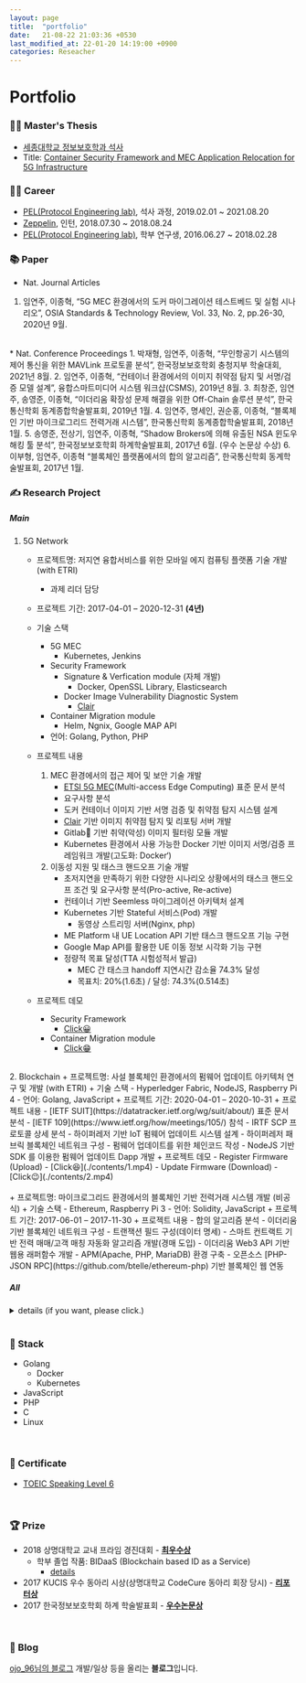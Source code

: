 ```yaml
---
layout: page
title:  "portfolio"
date:   21-08-22 21:03:36 +0530
last_modified_at: 22-01-20 14:19:00 +0900
categories: Reseacher
---
```

Portfolio
=========

### 👩‍🎓 Master's Thesis
* [세종대학교 정보보호학과 석사](./contents/0.pdf)
* Title: [Container Security Framework and MEC Application Relocation for 5G Infrastructure](http://sejong.dcollection.net/common/orgView/200000506160)  

### 👩‍💻 Career  
* [PEL(Protocol Engineering lab)], 석사 과정, 2019.02.01 ~ 2021.08.20
* [Zeppelin], 인턴, 2018.07.30 ~ 2018.08.24
* [PEL(Protocol Engineering lab)], 학부 연구생, 2016.06.27 ~ 2018.02.28  

### 📚 Paper
* Nat. Journal Articles
1. 임연주, 이종혁, “5G MEC 환경에서의 도커 마이그레이션 테스트베드 및 실험 시나리오”, OSIA Standards & Technology Review, Vol. 33, No. 2, pp.26-30, 2020년 9월.  
<br/>
* Nat. Conference Proceedings
1. 박재형, 임연주, 이종혁, “무인항공기 시스템의 제어 통신을 위한 MAVLink 프로토콜 분석”, 한국정보보호학회 충청지부 학술대회, 2021년 8월.
2. 임연주, 이종혁, “컨테이너 환경에서의 이미지 취약점 탐지 및 서명/검증 모델 설계”, 융합스마트미디어 시스템 워크샵(CSMS), 2019년 8월.
3. 최창준, 임연주, 송영준, 이종혁, “이더리움 확장성 문제 해결을 위한 Off-Chain 솔루션 분석”, 한국통신학회 동계종합학술발표회, 2019년 1월.
4. 임연주, 명세인, 권순홍, 이종혁, “블록체인 기반 마이크로그리드 전력거래 시스템”, 한국통신학회 동계종합학술발표회, 2018년 1월.
5. 송영준, 전상기, 임연주, 이종혁, “Shadow Brokers에 의해 유출된 NSA 윈도우 해킹 툴 분석”, 한국정보보호학회 하계학술발표회, 2017년 6월. (우수 논문상 수상)
6. 이부형, 임연주, 이종혁 “블록체인 플랫폼에서의 합의 알고리즘”, 한국통신학회 동계학술발표회, 2017년 1월.  
  
### ✍️ Research Project  
##### Main  
1. 5G Network
	+ 프로젝트명: 저지연 융합서비스를 위한 모바일 에지 컴퓨팅 플랫폼 기술 개발 (with ETRI)
		- 과제 리더 담당
	+ 프로젝트 기간: 2017-04-01 – 2020-12-31 __(4년)__
	+ 기술 스택
		- 5G MEC
			- Kubernetes, Jenkins 
		- Security Framework
			- Signature & Verfication module (자체 개발)
				- Docker, OpenSSL Library, Elasticsearch  
			- Docker Image Vulnerability Diagnostic System
				- [Clair]
		- Container Migration module
			- Helm, Ngnix, Google MAP API
		- 언어: Golang, Python, PHP
	+ 프로젝트 내용
		1. MEC 환경에서의 접근 제어 및 보안 기술 개발  
			- [ETSI 5G MEC](https://www.etsi.org/technologies/multi-access-edge-computing)(Multi-access Edge Computing) 표준 문서 분석
			- 요구사항 분석
			- 도커 컨테이너 이미지 기반 서명 검증 및 취약점 탐지 시스템 설계
			- [Clair] 기반 이미지 취약점 탐지 및 리포팅 서버 개발 
			- Gitlab🦊 기반 취약(악성) 이미지 필터링 모듈 개발 
			- Kubernetes 환경에서 사용 가능한 Docker 기반 이미지 서명/검증 프레임워크 개발(고도화: Docker‘)
		2. 이동성 지원 및 태스크 핸드오프 기술 개발
			- 초저지연을 만족하기 위한 다양한 시나리오 상황에서의 태스크 핸드오프 조건 및 요구사항 분석(Pro-active, Re-active)
			- 컨테이너 기반 Seemless 마이그레이션 아키텍처 설계
			- Kubernetes 기반 Stateful 서비스(Pod) 개발
				- 동영상 스트리밍 서버(Nginx, php)
			- ME Platform 내 UE Location API 기반 태스크 핸드오프 기능 구현 
			- Google Map API를 활용한 UE 이동 정보 시각화 기능 구현
			- 정량적 목표 달성(TTA 시험성적서 발급)
				- MEC 간 태스크 handoff 지연시간 감소율 74.3% 달성
				- 목표치: 20%(1.6초) / 달성: 74.3%(0.514초)

	+ 프로젝트 데모
		- Security Framework
			- [Click😀](https://drive.google.com/file/d/1e4POVJpssNf87_LtxtGoejdRRzunNst9/view?usp=sharing)
		- Container Migration module
			- [Click😁](https://drive.google.com/file/d/1q-oOsti67wMTASD87x77G-kDbx43D-jk/view?usp=sharing)
<br/>  
2. Blockchain 
	+ 프로젝트명: 사설 블록체인 환경에서의 펌웨어 업데이트 아키텍처 연구 및 개발 (with ETRI)  
	+ 기술 스택
		- Hyperledger Fabric, NodeJS, Raspberry Pi 4
		- 언어: Golang, JavaScript
	+ 프로젝트 기간: 2020-04-01 – 2020-10-31
	+ 프로젝트 내용
		- [IETF SUIT](https://datatracker.ietf.org/wg/suit/about/) 표준 문서 분석
		- [IETF 109](https://www.ietf.org/how/meetings/105/) 참석
		- IRTF SCP 프로토콜 상세 분석
		- 하이퍼레저 기반 IoT 펌웨어 업데이트 시스템 설계
		- 하이퍼레저 패브릭 블록체인 네트워크 구성
		- 펌웨어 업데이트를 위한 체인코드 작성
		- NodeJS 기반 SDK 를 이용한 펌웨어 업데이트 Dapp 개발
	+ 프로젝트 데모
		- Register Firmware (Upload)
			- [Click😆](./contents/1.mp4)
		- Update Firmware (Download) 
			- [Click😉](./contents/2.mp4)
<br/>  
<br/>  
	+ 프로젝트명: 마이크로그리드 환경에서의 블록체인 기반 전력거래 시스템 개발 (비공식)
	+ 기술 스택
		- Ethereum, Raspberry Pi 3
		- 언어: Solidity, JavaScript
	+ 프로젝트 기간: 2017-06-01 – 2017-11-30
	+ 프로젝트 내용
		- 합의 알고리즘 분석
		- 이더리움 기반 블록체인 네트워크 구성
		- 트랜잭션 필드 구성(데이터 명세)
		- 스마트 컨트랙트 기반 전력 매매/고객 매칭 자동화 알고리즘 개발(경매 도입)
		- 이더리움 Web3 API 기반 웹용 래퍼함수 개발
		- APM(Apache, PHP, MariaDB) 환경 구축
		- 오픈소스 [PHP-JSON RPC](https://github.com/btelle/ethereum-php) 기반 블록체인 웹 연동
<br/>  

##### All 
<details>
<summary>details (if you want, please click.)</summary>
<div markdown="1">
1. Research on Foundational Technologies for 6G Autonomous Security-by-Design to Guarantee Constant Quality of Security
<br/>Title in Korean: 상시적 보안품질 보장을 위한 6G 자율보안 내재화 기반기술 연구
<br/>Sponsoring Authority: Institute for Information & Communications Technology Promotion (IITP, 정보통신기술진흥센터)
<br/>Duration: 2021-04-01 – 2021-08-31
2. Research on the Standardization Measures of Unmanned Vehicle Security and Safety Evaluation and Verification
<br/>Title in Korean: 무인이동체 보안성·안전성 평가 및 검증 표준화 방안 연구
<br/>Sponsoring Auyhority: National Security Research Institute (국가보안기술연구소)
<br/>Duration: 2021-04-01 – 2021-10-31
3. Research Laboratory of RAS Assurance for Context-Aware Cluster Collaboration Embedded SW
<br/>Title in Korean:  상황인지 기반 군집협업형 임베디드 SW의 RAS 보증 연구실 (NRF 기초연구실 – 참여기관)
<br/>Sponsoring Authority: National Research Foundation of Korea (NRF, 한국연구재단)
<br/>Duration: 2021-03-01 – 2021-08-31
4. Research on Copyright Technology Trends and Technology Roadmap
<br/>Title in Korean: 저작권 기술 동향조사 및 기술로드맵 마련
<br/>Sponsoring Authority: Korea Copyright Commission (한국저작권위원회)
<br/>Duration: 2020-09-21 – 2020-12-15
5. Development of a Fuzzer-based Crash Management Interface for Collecting Executable File Information
<br/>Title in Korean: 실행 파일 정보 수집을 위한 퍼저 기반 크래시 관리 인터페이스 개발
<br/>Sponsoring Authority:  Electronics and Telecommunications Research Institute (ETRI, 한국전자통신연구원)
<br/>Duration: 2020-05-25 – 2020-09-24
6. Research and Development of Firmware Update Architecture in Private Blockchain Environment
<br/>Title in Korean: 사설 블록체인 환경에서의 펌웨어 업데이트 아키텍처 연구 및 개발
<br/>Sponsoring Authority: Electronics and Telecommunications Research Institute (ETRI, 한국전자통신연구원)
<br/>Duration: 2020-04-01 – 2020-10-31
7. Research on a Consensus Algorithm in a Public Blockchain Environment
<br/>Title in Korean: 공개형 블록체인 환경에서의 합의 알고리즘 연구
<br/>Sponsoring Authority: Electronics and Telecommunications Research Institute (ETRI, 한국전자통신연구원)
<br/>Duration: 2019-03-01 – 2019-11-30
8. Research on a Reliable Data Sharing System Based on Expendable Permissioned Blockchain
<br/>Title in Korean: 확장 가능한 허가형 블록체인 기반 신뢰 데이터 공유 체계 연구
<br/>Sponsoring Authority: Korea Institute of Science and Technology Information (한국과학기술정보연구원)
<br/>Duration: 2019-03-01 – 2019-08-31
9. Research onSignatureless blockchain platform and algorithm
<br/>Title in Korean: Signatureless 블록체인 플랫폼 및 알고리즘 연구
<br/>Sponsoring Authority: Electronics and Telecommunications Research Institute (ETRI, 한국전자통신연구원)
<br/>Duration: 2018-07-20 – 2018-11-30
10. Development of Blockchain Business Service Technology and Human Resources
<br/>Title in Korean: 블록체인 비즈니스 서비스 기술 개발 및 인력양성 (IITP ITRC – 참여기관)
<br/>Sponsoring Authority: Institute for Information & Communications Technology Promotion (IITP, 정보통신기술진흥센터)
<br/>Duration: 2018-07-01 – 2023-12-31
11. Research Laboratory of RAS Assurance for Distributed Embedded Systems Software
<br/>Title in Korean: 분산 임베디드 소프트웨어 RAS 보증 연구실 (NRF 기초연구실 – 참여기관)
<br/>Sponsoring Authority: National Research Foundation of Korea (NRF, 한국연구재단)
<br/>Duration: 2018-06-01 – 2021-02-28
12. Development of a Reliable Data Sharing System Based on Blockchains
<br/>Title in Korean: 블록체인 기반 신뢰 데이터 공유 시스템 개발
<br/>Sponsoring Authority: Korea Institute of Science and Technology Information (한국과학기술정보연구원)
<br/>Duration: 2018-05-01 – 2018-10-31
13. Development of Blockchain Based Digital Contents DRM Application Technology
<br/>Title in Korean: 블록체인 기반 디지털 콘텐츠 DRM 응용 기술 개발 (본 연구)
<br/>Sponsoring Authority: Korea Copyright Commission (한국저작권위원회)
<br/>Duration: 2018-01-01 – 2018-12-31
14. Development of Blockchain Based Digital Contents DRM Application Technology
<br/>Title in Korean: 블록체인 기반 디지털 콘텐츠 DRM 응용 기술 개발
<br/>Sponsoring Authority: Korea Copyright Commission (한국저작권위원회)
<br/>Duration: 2017-08-01 – 2017-11-30
15. Research on Requirement Analysis of Blockchain as a Service
<br/>Title in Korean: 클라우드에서 블록체인 서비스(Blockchain as a Service) 제공 분석 및 요구사항 개발
<br/>Sponsoring Authority: Electronics and Telecommunications Research Institute (ETRI, 한국전자통신연구원)
<br/>Duration: 2017-07-17 – 2017-11-30
16. Research on Security Guidelines for ICS Wireless Equipment Deployment and Usage
<br/>Title in Korean: 기반시설 무선장비 도입 및 활용 보안 가이드라인 연구
<br/>Sponsoring Authority: National Security Research Institute (국가보안기술연구소)
<br/>Duration: 2017-04-01 – 2017-10-31
17. Development of Mobile Edge Computing Platform Technology for URLLC Services
<br/>Title in Korean: 저지연 융합서비스를 위한 모바일 에지 컴퓨팅 플랫폼 기술 개발
<br/>Sponsoring Authority: Giga KOREA (기가코리아사업단)
<br/>Duration: 2017-04-01 – 2020-12-31
18. Study on Analysis of Security Requirements, Related Patents, and Standards for Vehicles
<br/>Title in Korean: 차량용 보안 요구사항 분석 및 관련 특허/표준화에 관한 연구
<br/>Sponsoring Authority: XXX (Private Firm)
<br/>Duration: 2017-02-15 – 2017-06-14
19. Development of Comparative Analysis Techniques and Verification Codes for Software and Source Codes
<br/>Title in Korean: 소프트웨어 및 소스코드 비교분석 기법 및 검증코드 개발
<br/>Sponsoring Authority: Supreme Prosecutors’ Office (대검찰청)
<br/>Duration: 2016-06-01 – 2016-12-28
</div>
</details>  
<br/>
  
### 🔧 Stack
* Golang
	+  Docker
	+ Kubernetes
* JavaScript
* PHP
* C
* Linux
<br/>  

### 📄 Certificate
* [TOEIC Speaking Level 6](./contents/3.pdf)
<br/>  

### 🏆 Prize  
* 2018 상명대학교 교내 프라임 경진대회 - [__최우수상__](./contents/4.pdf)
	+ 학부 졸업 작품: BIDaaS (Blockchain based ID as a Service)
		- [details](./contents/7.pdf)
* 2017 KUCIS 우수 동아리 시상(상명대학교 CodeCure 동아리 회장 당시) - [__리포터상__](./contents/5.pdf)
* 2017 한국정보보호학회 하계 학술발표회 - [__우수논문상__](./contents/6.pdf)
<br/>

### 📝 Blog
[ojo_96님의 블로그](https://blog.naver.com/ojo_96)
개발/일상 등을 올리는 **블로그**입니다.


[PEL(Protocol Engineering lab)]: http://pel.sejong.ac.kr/wordpress/
[Zeppelin]: https://zeppelin.apache.org/
[Clair]: https://www.redhat.com/en/topics/containers/what-is-clair 
